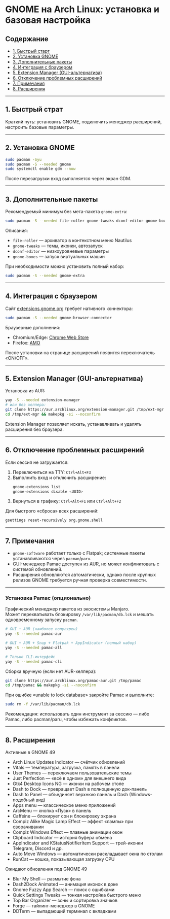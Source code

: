 # GNOME на Arch Linux: установка и базовая настройка

## Содержание
- [1. Быстрый старт](#1-быстрый-старт)  
- [2. Установка GNOME](#2-установка-gnome)  
- [3. Дополнительные пакеты](#3-дополнительные-пакеты)  
- [4. Интеграция с браузером](#4-интеграция-с-браузером)  
- [5. Extension Manager (GUI-альтернатива)](#5-extension-manager-gui-альтернатива)  
- [6. Отключение проблемных расширений](#6-отключение-проблемных-расширений)  
- [7. Примечания](#7-примечания)
- [8. Расширения](#8-расширения)

---

## 1. Быстрый страт
Краткий путь: установить GNOME, подключить менеджер расширений, настроить базовые параметры.

---

## 2. Установка GNOME
```bash
sudo pacman -Syu
sudo pacman -S --needed gnome
sudo systemctl enable gdm --now
```
После перезагрузки вход выполняется через экран GDM.

---

## 3. Дополнительные пакеты
Рекомендуемый минимум без мета-пакета `gnome-extra`:
```bash
sudo pacman -S --needed file-roller gnome-tweaks dconf-editor gnome-boxes
```
Описания:
- `file-roller` — архиватор в контекстном меню Nautilus  
- `gnome-tweaks` — темы, иконки, автозапуск  
- `dconf-editor` — низкоуровневые параметры  
- `gnome-boxes` — запуск виртуальных машин  

При необходимости можно установить полный набор:
```bash
sudo pacman -S --needed gnome-extra
```

---

## 4. Интеграция с браузером
Сайт [extensions.gnome.org](https://extensions.gnome.org) требует нативного коннектора:
```bash
sudo pacman -S --needed gnome-browser-connector
```
Браузерные дополнения:  
- Chromium/Edge: [Chrome Web Store](https://chrome.google.com/webstore/detail/gnome-shell-integration/gphhapmejobijbbhgpjhcjognlahblep)  
- Firefox: [AMO](https://addons.mozilla.org/firefox/addon/gnome-shell-integration/)  

После установки на странице расширений появится переключатель «ON/OFF».

---

## 5. Extension Manager (GUI-альтернатива)
Установка из AUR:
```bash
yay -S --needed extension-manager
# или без хелпера:
git clone https://aur.archlinux.org/extension-manager.git /tmp/ext-mgr
cd /tmp/ext-mgr && makepkg -si --noconfirm
```
Extension Manager позволяет искать, устанавливать и удалять расширения без браузера.

---

## 6. Отключение проблемных расширений
Если сессия не загружается:
1. Переключиться на TTY: `Ctrl+Alt+F3`  
2. Выполнить вход и отключить расширение:
   ```bash
   gnome-extensions list
   gnome-extensions disable <UUID>
   ```
3. Вернуться в графику: `Ctrl+Alt+F1` или `Ctrl+Alt+F2`

Для быстрого «сброса» всех расширений:
```bash
gsettings reset-recursively org.gnome.shell
```

---

## 7. Примечания
- `gnome-software` работает только с Flatpak; системные пакеты устанавливаются через `pacman`/`paru`.  
- GUI-менеджер Pamac доступен из AUR, но может конфликтовать с системой обновлений.  
- Расширения обновляются автоматически, однако после крупных релизов GNOME требуется ручная проверка совместимости.
---
### Установка Pamac (опционально)
Графический менеджер пакетов из экосистемы Manjaro.  
Может перехватывать блокировку `/var/lib/pacman/db.lck` и мешать одновременному запуску `pacman`.
```bash
# GUI + AUR (наиболее популярен)
yay -S --needed pamac-aur

# GUI + AUR + Snap + Flatpak + AppIndicator (полный набор)
yay -S --needed pamac-all

# Только CLI-интерфейс
yay -S --needed pamac-cli
```
Сборка вручную (если нет AUR-хелпера):
```bash
git clone https://aur.archlinux.org/pamac-aur.git /tmp/pamac
cd /tmp/pamac && makepkg -si --noconfirm
```
При ошибке «unable to lock database» закройте Pamac и выполните:
```bash
sudo rm -f /var/lib/pacman/db.lck
```
Рекомендация: использовать один инструмент за сессию — либо Pamac, либо pacman/paru, чтобы избежать конфликтов.

---

## 8. Расширения
Активные в GNOME 49

- Arch Linux Updates Indicator — счётчик обновлений
- Vitals — температура, загрузка, память в панели
- User Themes — переключаем пользовательские темы
- Just Perfection — «всё в одном» для внешнего вида
- Gtk4 Desktop Icons NG — иконки на рабочем столе
- Dash to Dock — превращает Dash в полноценную док-панель
- Dash to Panel — объединяет верхнюю панель и Dash (Windows-подобный вид)
- Apps menu — классическое меню приложений
- ArcMenu — кнопка «Пуск» в панель
- Caffeine — блокирует сон и блокировку экрана
- Compiz Alike Magic Lamp Effect — эффект «лампы» при сворачивании
- Compiz Windows Effect — плавные анимации окон
- Clipboard Indicator — история буфера обмена
- AppIndicator and KStatusNotifierItem Support — трей-иконки Telegram, Discord и др.
- Auto Move Windows — автоматически раскладывает окна по столам
- RunCat — кошка, показывающая загрузку CPU

Ожидают обновления под GNOME 49

- Blur My Shell — размытие фона
- Dash2Dock Animated — анимация иконок в доке
- Gnome Fuzzy App Search — поиск с ошибками
- Quick Settings Tweaks — тонкая настройка быстрого меню
- Top Bar Organizer — зоны и сортировка значков
- Forge — тайлинг-менеджер в GNOME
- DDTerm — выпадающий терминал с вкладками
